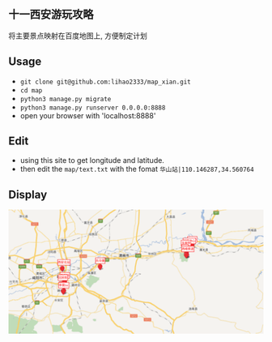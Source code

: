 ## 十一西安游玩攻略
将主要景点映射在百度地图上, 方便制定计划
## Usage
* `git clone git@github.com:lihao2333/map_xian.git`
* `cd map`
* `python3 manage.py migrate`
* `python3 manage.py runserver 0.0.0.0:8888`
* open your browser with 'localhost:8888'
## Edit
* using this site to get longitude and latitude. 
* then edit the `map/text.txt` with the fomat `华山站|110.146287,34.560764`
## Display
![error](readme/demo.png)
